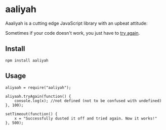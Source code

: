 # aaliyah

Aaaliyah is a cutting edge JavaScript library with an upbeat attitude:

Sometimes if your code doesn't work, you just have to [try again](https://www.youtube.com/watch?v=zi_lhIaZOXI).

## Install

```npm install aaliyah```

## Usage

```
aliyaah = require("aaliyah");

aliyaah.tryAgain(function() {
    console.log(x); //not defined (not to be confused with undefined)
}, 100);

setTimeout(function() {
    x = "Successfully dusted it off and tried again. Now it works!"
}, 500);
```
